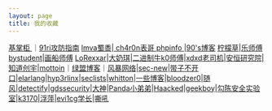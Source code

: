 ```yaml
---
layout: page
title: 我的收藏
---
```


[   基掌柜  ](http://7ever.org/)｜[91ri攻防指南](http://www.91ri.org/)
[lmva蜀黍](https://www.lmva.cc/)|[ ch4r0n表哥 ](http://www.sweetear.cn/)
[ phpinfo ](https://phpinfo.me/)|[90's博客](https://www.unhonker.com/)
[柠檬草](http://www.cnblogs.com/iamstudy/)|[乐师傅](http://www.yqxiaojunjie.com/)
[bystudent](http://www.bystudent.com/)|[画船师傅](http://blog.nuptzj.cn/)
[LoRexxar](http://www.lorexxar.cn/)|[大奶琪](https://lazydog.me/)|[二进制牛k0师傅](http://whereisk0shl.top)|[xdxd老司机](http://xdxd.love/)|[安恒研究院](http://seclab.dbappsecurity.com.cn/)|[知道创宇](http://paper.seebug.org/)|[mottoin](http://www.mottoin.com/)｜[绿盟博客](http://blog.nsfocus.net/)｜[风暴网络](http://blog.heysec.org/)|[sec-new](http://wiki.ioin.in/)|[带子不开口](http://lvwei.me/)|[elarlang](https://security.elarlang.eu/)|[hyp3rlinx](http://hyp3rlinx.altervista.org/)|[seclists](http://seclists.org/fulldisclosure/)|[whitton](https://whitton.io)|[一些博客](https://whitton.io/articles/bug-bounties-101-getting-started/)|[bloodzer0](http://www.bloodzer0.com/)|[随风](https://www.iswin.org/archives/)|[detectify](https://labs.detectify.com/)|[gdssecurity](http://blog.gdssecurity.com/)|[大神](http://cizixs.com/)|[Panda小弟弟](http://blog.cnpanda.net/)|[Haacked](http://haacked.com/archive/)|[geekboy](http://www.geekboy.ninja/)|[勾陈安全实验室](http://www.polaris-lab.com/)|[k3170](http://blog.k3170makan.com/)|[浮萍](http://fuping.site/)|[evi1cg学长](https://evi1cg.me)|[嘶吼](http://www.4hou.com/)
